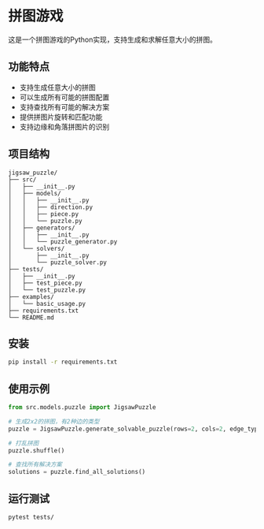 # 拼图游戏

这是一个拼图游戏的Python实现，支持生成和求解任意大小的拼图。

## 功能特点

- 支持生成任意大小的拼图
- 可以生成所有可能的拼图配置
- 支持查找所有可能的解决方案
- 提供拼图片旋转和匹配功能
- 支持边缘和角落拼图片的识别

## 项目结构

```
jigsaw_puzzle/
├── src/
│   ├── __init__.py
│   ├── models/
│   │   ├── __init__.py
│   │   ├── direction.py
│   │   ├── piece.py
│   │   └── puzzle.py
│   ├── generators/
│   │   ├── __init__.py
│   │   └── puzzle_generator.py
│   └── solvers/
│       ├── __init__.py
│       └── puzzle_solver.py
├── tests/
│   ├── __init__.py
│   ├── test_piece.py
│   └── test_puzzle.py
├── examples/
│   └── basic_usage.py
├── requirements.txt
└── README.md
```

## 安装

```bash
pip install -r requirements.txt
```

## 使用示例

```python
from src.models.puzzle import JigsawPuzzle

# 生成2x2的拼图，有2种边的类型
puzzle = JigsawPuzzle.generate_solvable_puzzle(rows=2, cols=2, edge_types=2)

# 打乱拼图
puzzle.shuffle()

# 查找所有解决方案
solutions = puzzle.find_all_solutions()
```

## 运行测试

```bash
pytest tests/
``` 